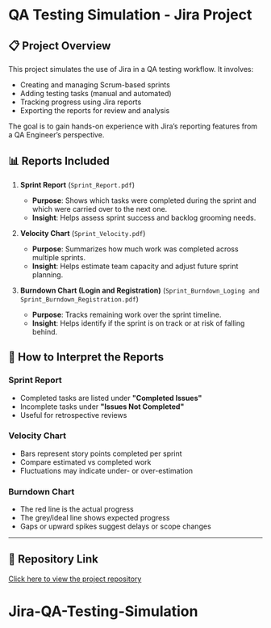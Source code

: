 # QA Testing Simulation - Jira Project

## 📋 Project Overview
This project simulates the use of Jira in a QA testing workflow. It involves:
- Creating and managing Scrum-based sprints
- Adding testing tasks (manual and automated)
- Tracking progress using Jira reports
- Exporting the reports for review and analysis

The goal is to gain hands-on experience with Jira’s reporting features from a QA Engineer’s perspective.

## 📊 Reports Included
1. **Sprint Report** (`Sprint_Report.pdf`)
   - **Purpose**: Shows which tasks were completed during the sprint and which were carried over to the next one.
   - **Insight**: Helps assess sprint success and backlog grooming needs.

2. **Velocity Chart** (`Sprint_Velocity.pdf`)
   - **Purpose**: Summarizes how much work was completed across multiple sprints.
   - **Insight**: Helps estimate team capacity and adjust future sprint planning.

3. **Burndown Chart (Login and Registration)** (`Sprint_Burndown_Loging and Sprint_Burndown_Registration.pdf`)
   - **Purpose**: Tracks remaining work over the sprint timeline.
   - **Insight**: Helps identify if the sprint is on track or at risk of falling behind.

## 📖 How to Interpret the Reports

### Sprint Report
- Completed tasks are listed under **"Completed Issues"**
- Incomplete tasks under **"Issues Not Completed"**
- Useful for retrospective reviews

### Velocity Chart
- Bars represent story points completed per sprint
- Compare estimated vs completed work
- Fluctuations may indicate under- or over-estimation

### Burndown Chart
- The red line is the actual progress
- The grey/ideal line shows expected progress
- Gaps or upward spikes suggest delays or scope changes

---

## 🔗 Repository Link
[Click here to view the project repository](https://github.com/rodel-rodriguez1/jira-qa-testing-simulation)
# Jira-QA-Testing-Simulation
